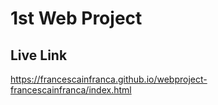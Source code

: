 # 1st Web Project

## Live Link
https://francescainfranca.github.io/webproject-francescainfranca/index.html
